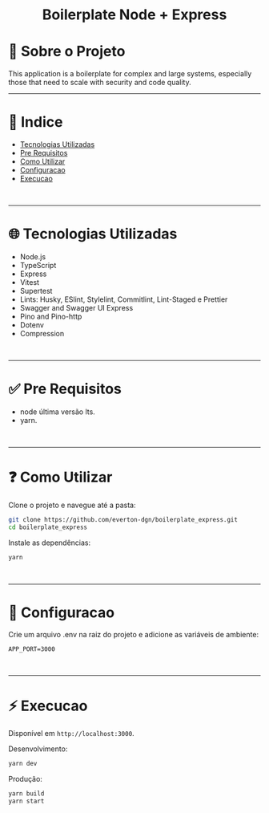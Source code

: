 <h1 align="center">Boilerplate Node + Express</h1>

# :memo: Sobre o Projeto

This application is a boilerplate for complex and large systems, especially those that need to scale with security and code quality.

---

# :pushpin: Indice

- [Tecnologias Utilizadas](#globe_with_meridians-tecnologias-utilizadas)
- [Pre Requisitos](#white_check_mark-pre-requisitos)
- [Como Utilizar](#question-como-utilizar)
- [Configuracao](#wrench-configuracao)
- [Execucao](#zap-execucao)

<br />

---

# :globe_with_meridians: Tecnologias Utilizadas

- Node.js
- TypeScript
- Express
- Vitest
- Supertest
- Lints: Husky, ESlint, Stylelint, Commitlint, Lint-Staged e Prettier
- Swagger and Swagger UI Express
- Pino and Pino-http
- Dotenv
- Compression

<br />

---

# :white_check_mark: Pre Requisitos

- node última versão lts.
- yarn.

<br />

---

# :question: Como Utilizar

Clone o projeto e navegue até a pasta:

```bash
git clone https://github.com/everton-dgn/boilerplate_express.git
cd boilerplate_express
```

Instale as dependências:

```bash
yarn
```

<br />

---

# :wrench: Configuracao

Crie um arquivo .env na raiz do projeto e adicione as variáveis de ambiente:

```
APP_PORT=3000
```

<br />

---

# :zap: Execucao

Disponível em `http://localhost:3000`.

Desenvolvimento:

```bash
yarn dev
```

Produção:

```bash
yarn build
yarn start
```

<br />
